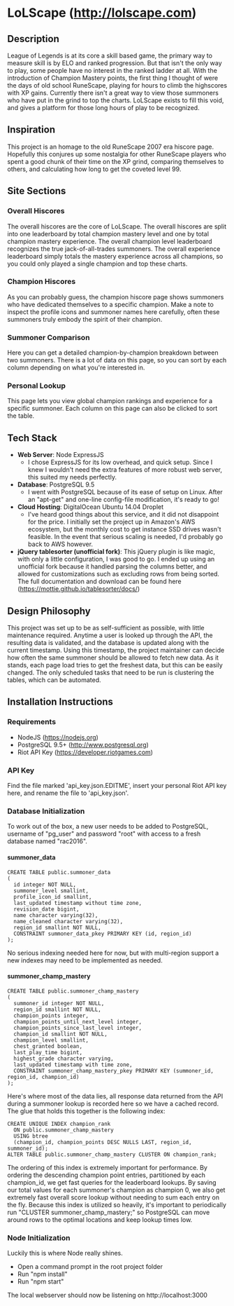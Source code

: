# LoLScape (http://lolscape.com)

## Description
League of Legends is at its core a skill based game, the primary way to measure skill is by ELO and ranked progression.  But that isn't the only way to play, some people have no interest in the ranked ladder at all.  With the introduction of Champion Mastery points, the first thing I thought of were the days of old school RuneScape, playing for hours to climb the highscores with XP gains.  Currently there isn't a great way to view those summoners who have put in the grind to top the charts.  LoLScape exists to fill this void, and gives a platform for those long hours of play to be recognized.

## Inspiration
This project is an homage to the old RuneScape 2007 era hiscore page.  Hopefully this conjures up some nostalgia for other RuneScape players who spent a good chunk of their time on the XP grind, comparing themselves to others, and calculating how long to get the coveted level 99.

## Site Sections
### Overall Hiscores
The overall hiscores are the core of LoLScape.  The overall hiscores are split into one leaderboard by total champion mastery level and one by total champion mastery experience.  The overall champion level leaderboard recognizes the true jack-of-all-trades summoners.  The overall experience leaderboard simply totals the mastery experience across all champions, so you could only played a single champion and top these charts.
### Champion Hiscores
As you can probably guess, the champion hiscore page shows summoners who have dedicated themselves to a specific champion.  Make a note to inspect the profile icons and summoner names here carefully, often these summoners truly embody the spirit of their champion.
### Summoner Comparison
Here you can get a detailed champion-by-champion breakdown between two summoners.  There is a lot of data on this page, so you can sort by each column depending on what you're interested in.
### Personal Lookup
This page lets you view global champion rankings and experience for a specific summoner.  Each column on this page can also be clicked to sort the table.

## Tech Stack
- **Web Server**: Node ExpressJS
  - I chose ExpressJS for its low overhead, and quick setup.  Since I knew I wouldn't need the extra features of more robust web server, this suited my needs perfectly.
- **Database**: PostgreSQL 9.5
  - I went with PostgreSQL because of its ease of setup on Linux.  After an "apt-get" and one-line config-file modification, it's ready to go!
- **Cloud Hosting**: DigitalOcean Ubuntu 14.04 Droplet
  - I've heard good things about this service, and it did not disappoint for the price.  I initially set the project up in Amazon's AWS ecosystem, but the monthly cost to get instance SSD drives wasn't feasible.  In the event that serious scaling is needed, I'd probably go back to AWS however.
- **jQuery tablesorter (unofficial fork)**: This jQuery plugin is like magic, with only a little configuration, I was good to go.  I ended up using an unofficial fork because it handled parsing the columns better, and allowed for customizations such as excluding rows from being sorted.  The full documentation and download can be found here (https://mottie.github.io/tablesorter/docs/)
  
## Design Philosophy
This project was set up to be as self-sufficient as possible, with little maintenance required.  Anytime a user is looked up through the API, the resulting data is validated, and the database is updated along with the current timestamp.  Using this timestamp, the project maintainer can decide how often the same summoner should be allowed to fetch new data.  As it stands, each page load tries to get the freshest data, but this can be easily changed.  The only scheduled tasks that need to be run is clustering the tables, which can be automated.

## Installation Instructions
### Requirements
- NodeJS (https://nodejs.org)
- PostgreSQL 9.5+ (http://www.postgresql.org)
- Riot API Key (https://developer.riotgames.com)

### API Key
Find the file marked 'api_key.json.EDITME', insert your personal Riot API key here, and rename the file to 'api_key.json'.

### Database Initialization
To work out of the box, a new user needs to be added to PostgreSQL, username of "pg_user" and password "root" with access to a fresh database named "rac2016".

#### summoner_data
```
CREATE TABLE public.summoner_data
(
  id integer NOT NULL,
  summoner_level smallint,
  profile_icon_id smallint,
  last_updated timestamp without time zone,
  revision_date bigint,
  name character varying(32),
  name_cleaned character varying(32),
  region_id smallint NOT NULL,
  CONSTRAINT summoner_data_pkey PRIMARY KEY (id, region_id)
);
```
No serious indexing needed here for now, but with multi-region support a new indexes may need to be implemented as needed.

#### summoner_champ_mastery
```
CREATE TABLE public.summoner_champ_mastery
(
  summoner_id integer NOT NULL,
  region_id smallint NOT NULL,
  champion_points integer,
  champion_points_until_next_level integer,
  champion_points_since_last_level integer,
  champion_id smallint NOT NULL,
  champion_level smallint,
  chest_granted boolean,
  last_play_time bigint,
  highest_grade character varying,
  last_updated timestamp with time zone,
  CONSTRAINT summoner_champ_mastery_pkey PRIMARY KEY (summoner_id, region_id, champion_id)
);
```
Here's where most of the data lies, all response data returned from the API during a summoner lookup is recorded here so we have a cached record.  The glue that holds this together is the following index:
```
CREATE UNIQUE INDEX champion_rank
  ON public.summoner_champ_mastery
  USING btree
  (champion_id, champion_points DESC NULLS LAST, region_id, summoner_id);
ALTER TABLE public.summoner_champ_mastery CLUSTER ON champion_rank;
```
The ordering of this index is extremely important for performance.  By ordering the descending champion point entries, partitioned by each champion_id, we get fast queries for the leaderboard lookups.  By saving our total values for each summoner's champion as champion 0, we also get extremely fast overall score lookup without needing to sum each entry on the fly.  Because this index is utilized so heavily, it's important to periodically run "CLUSTER summoner_champ_mastery;" so PostgreSQL can move around rows to the optimal locations and keep lookup times low.

### Node Initialization
Luckily this is where Node really shines.
- Open a command prompt in the root project folder
- Run "npm install"
- Run "npm start"

The local webserver should now be listening on http://localhost:3000
